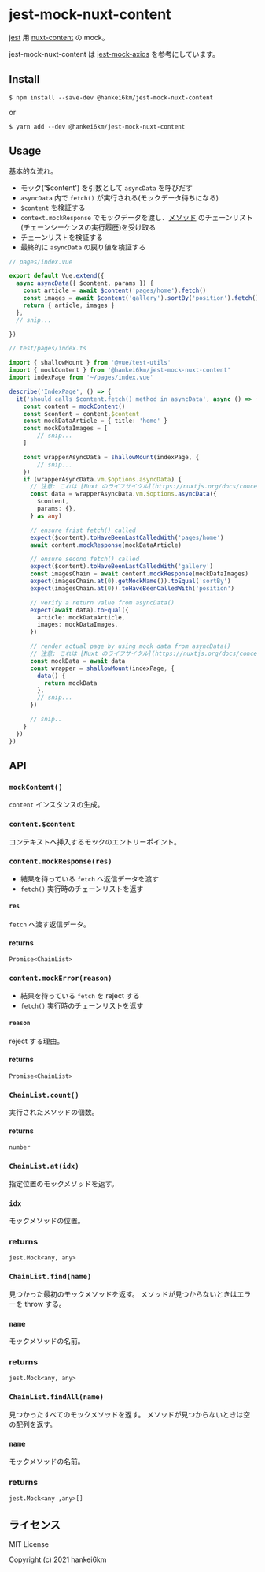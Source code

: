 # jest-mock-nuxt-content

[jest](https://jestjs.io/) 用 [nuxt-content](https://content.nuxtjs.org/) の mock。

jest-mock-nuxt-content は [jest-mock-axios](https://www.npmjs.com/package/jest-mock-axios) を参考にしています。


## Install

```
$ npm install --save-dev @hankei6km/jest-mock-nuxt-content
```

or

```
$ yarn add --dev @hankei6km/jest-mock-nuxt-content
```

## Usage

基本的な流れ。

- モック('$content') を引数として `asyncData` を呼びだす
- `asyncData` 内で `fetch()` が実行される(モックデータ待ちになる)
- `$content` を検証する
- `context.mockResponse` でモックデータを渡し、[メソッド](https://content.nuxtjs.org/fetching) のチェーンリスト(チェーンシーケンスの実行履歴)を受け取る
- チェーンリストを検証する
- 最終的に `asyncData` の戻り値を検証する


```typescript
// pages/index.vue

export default Vue.extend({
  async asyncData({ $content, params }) {
    const article = await $content('pages/home').fetch()
    const images = await $content('gallery').sortBy('position').fetch()
    return { article, images }
  },
  // snip...

})
```

```typescript
// test/pages/index.ts

import { shallowMount } from '@vue/test-utils'
import { mockContent } from '@hankei6km/jest-mock-nuxt-content'
import indexPage from '~/pages/index.vue'

describe('IndexPage', () => {
  it('should calls $content.fetch() method in asyncData', async () => {
    const content = mockContent()
    const $content = content.$content
    const mockDataArticle = { title: 'home' }
    const mockDataImages = [
        // snip...
    ]

    const wrapperAsyncData = shallowMount(indexPage, {
        // snip...
    })
    if (wrapperAsyncData.vm.$options.asyncData) {
      // 注意: これは [Nuxt のライフサイクル](https://nuxtjs.org/docs/concepts/nuxt-lifecycle) とは異なる挙動です。
      const data = wrapperAsyncData.vm.$options.asyncData({
        $content,
        params: {},
      } as any)

      // ensure frist fetch() called
      expect($content).toHaveBeenLastCalledWith('pages/home')
      await content.mockResponse(mockDataArticle)

      // ensure second fetch() called
      expect($content).toHaveBeenLastCalledWith('gallery')
      const imagesChain = await content.mockResponse(mockDataImages)
      expect(imagesChain.at(0).getMockName()).toEqual('sortBy')
      expect(imagesChain.at(0)).toHaveBeenCalledWith('position')

      // verify a return value from asyncData()
      expect(await data).toEqual({
        article: mockDataArticle,
        images: mockDataImages,
      })

      // render actual page by using mock data from asyncData()
      // 注意: これは [Nuxt のライフサイクル](https://nuxtjs.org/docs/concepts/nuxt-lifecycle) とは異なる挙動です。
      const mockData = await data
      const wrapper = shallowMount(indexPage, {
        data() {
          return mockData
        },
        // snip...
      })

      // snip..
    }
  })
})
```

## API


### `mockContent()`

`content` インスタンスの生成。

### `content.$content`

コンテキストへ挿入するモックのエントリーポイント。

### `content.mockResponse(res)`

- 結果を待っている `fetch` へ返信データを渡す
- `fetch()` 実行時のチェーンリストを返す

#### `res`

`fetch` へ渡す返信データ。

#### returns

`Promise<ChainList>`

### `content.mockError(reason)`

- 結果を待っている `fetch` を reject する
- `fetch()` 実行時のチェーンリストを返す

#### `reason`

reject する理由。

#### returns

`Promise<ChainList>`

### `ChainList.count()`

実行されたメソッドの個数。

#### returns

`number`

### `ChainList.at(idx)`

指定位置のモックメソッドを返す。

### `idx`

モックメソッドの位置。

### returns

`jest.Mock<any, any>`


### `ChainList.find(name)`

見つかった最初のモックメソッドを返す。
メソッドが見つからないときはエラーを throw する。

### `name`

モックメソッドの名前。

### returns

`jest.Mock<any, any>`


### `ChainList.findAll(name)`

見つかったすべてのモックメソッドを返す。
メソッドが見つからないときは空の配列を返す。

### `name`

モックメソッドの名前。

### returns

`jest.Mock<any ,any>[]`


## ライセンス

MIT License

Copyright (c) 2021 hankei6km

